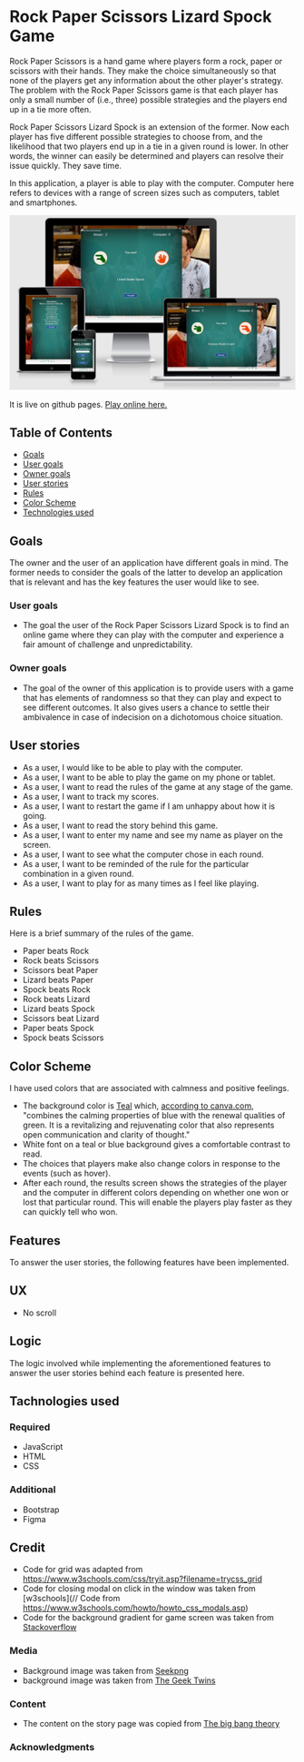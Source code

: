 # Rock Paper Scissors Lizard Spock Game

Rock Paper Scissors is a hand game where players form a rock, paper or scissors with their hands. They make the choice simultaneously so that none of the players get any information about the other player's strategy. The problem with the Rock Paper Scissors game is that each player has only a small number of (i.e., three) possible strategies and the players end up in a tie more often. 

Rock Paper Scissors Lizard Spock is an extension of the former. Now each player has five different possible strategies to choose from, and the likelihood that two players end up in a tie in a given round is lower. 
In other words, the winner can easily be determined and players can resolve their issue quickly. They save time.

In this application, a player is able to play with the computer. Computer here refers to devices with a range of screen sizes such as computers, tablet and smartphones.

![Responsive display on different screen sizes](/assets/images/responsive-mockup.jpg)

It is live on github pages. [Play online here.](https://amareteklay.github.io/Portfolio-Project-2/index.html) 

## Table of Contents
- [Goals](#goals)
- [User goals](#user-goals)
- [Owner goals](#owner-goals)
- [User stories](#user-stories)
- [Rules](#rules)
- [Color Scheme](#color-scheme)
- [Technologies used](#tachnologies-used)

## Goals
The owner and the user of an application have different goals in mind. The former needs to consider the goals of the latter to develop an application that is relevant and has the key features the user would like to see. 
### User goals
- The goal the user of the Rock Paper Scissors Lizard Spock is to find an online game where they can play with the computer and experience a fair amount of challenge and unpredictability.  
### Owner goals
- The goal of the owner of this application is to provide users with a game that has elements of randomness so that they can play and expect to see different outcomes. It also gives users a chance to settle their ambivalence in case of indecision on a dichotomous choice situation. 
## User stories
- As a user, I would like to be able to play with the computer.
- As a user, I want to be able to play the game on my phone or tablet.
- As a user, I want to read the rules of the game at any stage of the game.
- As a user, I want to track my scores.
- As a user, I want to restart the game if I am unhappy about how it is going.
- As a user, I want to read the story behind this game.
- As a user, I want to enter my name and see my name as player on the screen.
- As a user, I want to see what the computer chose in each round.
- As a user, I want to be reminded of the rule for the particular combination in a given round.
- As a user, I want to play for as many times as I feel like playing.

## Rules
Here is a brief summary of the rules of the game. 
* Paper beats Rock
* Rock beats Scissors
* Scissors beat Paper
* Lizard beats Paper
* Spock beats Rock
* Rock beats Lizard
* Lizard beats Spock
* Scissors beat Lizard
* Paper beats Spock
* Spock beats Scissors

## Color Scheme
I have used colors that are associated with calmness and positive feelings. 
- The background color is [Teal](https://coolors.co/d81159-8f2d56-218380-fbb13c-73d2de) which, [according to canva.com](https://www.canva.com/colors/color-meanings/teal/), "combines the calming properties of blue with the renewal qualities of green. It is a revitalizing and rejuvenating color that also represents open communication and clarity of thought." 
- White font on a teal or blue background gives a comfortable contrast to read. 
- The choices that players make also change colors in response to the events (such as hover).
- After each round, the results screen shows the strategies of the player and the computer in different colors depending on whether one won or lost that particular round. This will enable the players play faster as they can quickly tell who won. 

## Features
To answer the user stories, the following features have been implemented.

## UX
- No scroll

## Logic
The logic involved while implementing the aforementioned features to answer the user stories behind each feature is presented here. 

## Tachnologies used
### Required
- JavaScript
- HTML
- CSS
### Additional
- Bootstrap
- Figma

## Credit
- Code for grid was adapted from https://www.w3schools.com/css/tryit.asp?filename=trycss_grid
- Code for closing modal on click in the window was taken from [w3schools](// Code from https://www.w3schools.com/howto/howto_css_modals.asp)
- Code for the background gradient for game screen was taken from [Stackoverflow](https://stackoverflow.com/questions/19119946/css-background-image-plus-gradient-in-4-corners)

### Media

- Background image was taken from [Seekpng](https://www.seekpng.com/ima/u2w7w7o0i1t4o0a9/)
- background image was taken from [The Geek Twins](https://1.bp.blogspot.com/-zcSCfzb8hJg/URJvYACX8MI/AAAAAAAAYMs/4hg_abHlQ2M/s1600/the-big-bang-theory-rock-paper-scissors-lizard-spock-the-rules-600x318.jpg)

### Content
- The content on the story page was copied from [The big bang theory](https://the-big-bang-theory.com/rock-paper-scissors-lizard-spock/#:~:text=Rock%20Paper%20Scissors%20Lizard%20Spock%20is%20an%20extension%20of%20the,would%20end%20in%20a%20tie.)

### Acknowledgments
